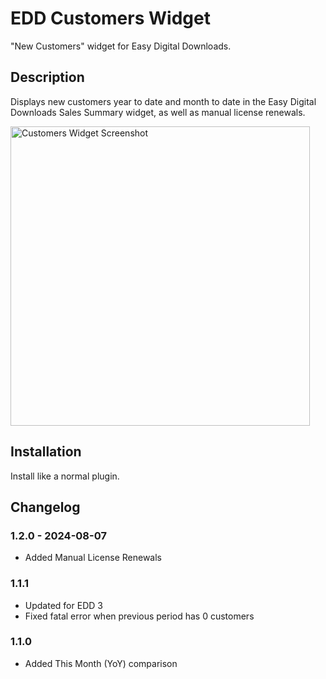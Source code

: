 # EDD Customers Widget

"New Customers" widget for Easy Digital Downloads.

## Description

Displays new customers year to date and month to date in the Easy Digital Downloads Sales Summary widget, as well as manual license renewals.

<img src="https://wpfusion.com/files/edd-customers-screenshot.jpeg" width="479" alt="Customers Widget Screenshot" />

## Installation

Install like a normal plugin.

## Changelog

### 1.2.0 - 2024-08-07
 * Added Manual License Renewals

### 1.1.1
 * Updated for EDD 3
 * Fixed fatal error when previous period has 0 customers 

 ### 1.1.0
 * Added This Month (YoY) comparison